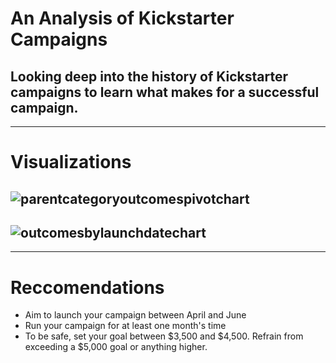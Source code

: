 # An Analysis of Kickstarter Campaigns
## Looking deep into the history of Kickstarter campaigns to learn what makes for a successful campaign.
---
# Visualizations
## ![parentcategoryoutcomespivotchart](Users/Rachel/msu/ClassFolder/Projetcs/Mod1CrowdFundingProject/parentcategoryoutcomespivotchart.png)
## ![outcomesbylaunchdatechart](Users/Rachel/msu/ClassFolder/Projetcs/Mod1CrowdFundingProject/outcomesbylaunchdatechart.png)
---
# Reccomendations
* Aim to launch your campaign between April and June
* Run your campaign for at least one month's time 
* To be safe, set your goal between $3,500 and $4,500.  Refrain from exceeding a $5,000 goal or anything higher. 

